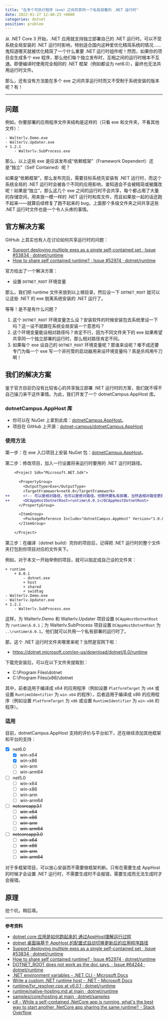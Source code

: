 ```yaml
---
title: "在多个可执行程序（exe）之间共享同一个私有部署的 .NET 运行时"
date: 2022-01-27 12:48:23 +0800
categories: dotnet
position: problem
---
```


从 .NET Core 3 开始，.NET 应用就支持独立部署自己的 .NET 运行时。可以不受系统全局安装的 .NET 运行时影响，特别适合国内这种爱优化精简系统的情况……鬼知道哪天就被优化精简了一个什么重要 .NET 运行时组件呢！然而，如果你的项目会生成多个 exe 程序，那么他们每个独立发布时，互相之间的运行时根本不互通。即便编译时使用完全相同的 .NET 框架（例如都设为 net6.0），最终也无法共用运行时文件。

那么，还有没有方法能在多个 exe 之间共享运行时而又不受制于系统安装的版本呢？有！

---

<div id="toc"></div>

## 问题

例如，你要部署的应用程序文件夹结构是这样的（只看 exe 和文件夹，不看其他文件）：

```
- Walterlv.Demo.exe
- Walterlv.Updater.exe
+ 1.2.1
    - Walterlv.SubProcess.exe
```

那么，以上这些 exe 是应该发布成“依赖框架”（Framework Dependent）还是“独立”（Self Contained）呢？

如果是“依赖框架”，那么发布完后，需要目标系统先安装有 .NET 运行时，而这个系统全局的 .NET 运行时会被各个不同的应用影响，谁知道会不会被精简或被魔改呢！如果是“独立”，那么这几个 exe 之间的运行时不会共享，每个都占用了大量的存储空间，用来放一模一样的 .NET 运行时和库文件，而且如果放一起的话还跑不起来——就算后续修复了跑不起来的 bug，上面那个多级文件夹之间共享这些 .NET 运行时文件也是一个令人头疼的事情。

## 官方解决方案

GitHub 上其实也有人在讨论如何共享运行时的问题：

- [Support deploying multiple exes as a single self-contained set · Issue #53834 · dotnet/runtime](https://github.com/dotnet/runtime/issues/53834)
- [How to share self contained runtime? · Issue #52974 · dotnet/runtime](https://github.com/dotnet/runtime/issues/52974)

官方给出了一个解决方案：

- 设置 `DOTNET_ROOT` 环境变量

那么，我们把 runtime 文件夹放到以上根目录，然后设一下 `DOTNET_ROOT` 就可以让这些 .NET 的 exe 脱离系统安装的 .NET 运行了。

等等！是不是有什么问题？

1. 这个 `DOTNET_ROOT` 环境变量怎么设？安装软件的时候安装包去系统里设一下吗？这一设不就跟在系统全局安装一个意思吗？
2. 这个环境变量能设相对路径吗？肯定不行，因为不同文件夹下的 exe 如果希望共享同一个独立部署的运行时，那么相对路径肯定不同。
3. 如果每个 exe 设自己的 `DOTNET_ROOT` 环境变量呢？那谁来设呢？难不成还要专门为每一个 exe 写一个非托管的启动器用来设环境变量吗？真是杀鸡用牛刀啊！

## 我们的解决方案

鉴于官方目前仍没有比较省心的共享独立部署 .NET 运行时的方案，我们就不得不自己操刀来干这件事情。为此，我们开发了一个 dotnetCampus.AppHost 库。

### dotnetCampus.AppHost 库

- 你可以在 NuGet 上拿到此库：[dotnetCampus.AppHost](https://www.nuget.org/packages/dotnetCampus.AppHost)。
- 项目在 GitHub 上开源：[dotnet-campus/dotnetCampus.AppHost](https://github.com/dotnet-campus/dotnetCampus.AppHost)

### 使用方法

第一步：在 exe 入口项目上安装 NuGet 包：[dotnetCampus.AppHost](https://www.nuget.org/packages/dotnetCampus.AppHost)。

第二步：修改项目，加入一行设置将来运行时要用的 .NET 运行时路径。

```diff
    <Project Sdk="Microsoft.NET.Sdk">

      <PropertyGroup>
        <OutputType>Exe</OutputType>
        <TargetFramework>net6.0</TargetFramework>
++      <!-- 可以是相对路径，也可以是绝对路径。但既然要私有部署，当然选相对路径更好。这里瞎写一个 runtime\6.0.1 -->
++      <DCAppHostDotnetRoot>runtime\6.0.1</DCAppHostDotnetRoot>
      </PropertyGroup>

      <ItemGroup>
        <PackageReference Include="dotnetCampus.AppHost" Version="1.0.0-alpha04" />
      </ItemGroup>

    </Project>
```

第三步：在编译（dotnet build）完你的项目后，记得把 .NET 运行时的整个文件夹打包到你项目对应的文件夹下。

例如，对于本文一开始举例的项目，就可以指定成自己设的文件夹：

```
+ runtime
    + 6.0.1
        - dotnet.exe
        + host
        + shared
        + swidtag
- Walterlv.Demo.exe
- Walterlv.Updater.exe
+ 1.2.1
    - Walterlv.SubProcess.exe
```

这样，为 Walterlv.Demo 和 Walterlv.Updater 项目设置 `DCAppHostDotnetRoot` 为 `runtime\6.0.1`；为 Walterlv.SubProcess 项目设置 `DCAppHostDotnetRoot` 为 `..\runtime\6.0.1`，他们就可以共用一个私有部署的运行时了。

那，这个 .NET 运行时文件夹哪里来呢？当然是官网下啦：

- <https://dotnet.microsoft.com/en-us/download/dotnet/6.0/runtime>

下载完安装后，可以在以下文件夹提取到：

* C:\Program Files\dotnet
* C:\Program Files(x86)\dotnet

其中，前者适用于编译成 x64 的应用程序（例如设置 `PlatformTarget` 为 `x64` 或设置 `RuntimeIdentifier` 为 `win-x64` 的程序），后者适用于编译成 x86 的应用程序（例如设置 `PlatformTarget` 为 `x86` 或设置 `RuntimeIdentifier` 为 `win-x86` 的程序）。

### 适用

目前，dotnetCampus.AppHost 支持的评价与平台如下，还在继续添加其他框架和平台的支持：

- [x] net6.0
    - [x] win-x64
    - [x] win-x86
    - [ ] win-arm
    - [ ] win-arm64
- [ ] net5.0
    - [ ] win-x64
    - [ ] win-x86
    - [ ] win-arm
    - [ ] win-arm64
- [ ] ~~netcoreapp3.1~~
    - [ ] ~~win-x64~~
    - [ ] ~~win-x86~~
    - [ ] ~~win-arm~~
    - [ ] ~~win-arm64~~
- [ ] ~~netcoreapp3.0~~
    - [ ] ~~win-x64~~
    - [ ] ~~win-x86~~
    - [ ] ~~win-arm~~
    - [ ] ~~win-arm64~~

对于多框架项目，可以放心安装而不需要做框架判断。只有在需要生成 AppHost 的时候才会设置 .NET 运行时，不需要生成时不会报错，需要生成而无法生成时才会报错。

## 原理

挖个坑，稍后填。

---

**参考资料**

- [dotnet core 应用是如何跑起来的 通过AppHost理解运行过程](https://blog.lindexi.com/post/dotnet-core-%E5%BA%94%E7%94%A8%E6%98%AF%E5%A6%82%E4%BD%95%E8%B7%91%E8%B5%B7%E6%9D%A5%E7%9A%84-%E9%80%9A%E8%BF%87AppHost%E7%90%86%E8%A7%A3%E8%BF%90%E8%A1%8C%E8%BF%87%E7%A8%8B.html)
- [dotnet 桌面端基于 AppHost 的配置式自动切换更新后的应用程序路径](https://blog.lindexi.com/post/dotnet-%E6%A1%8C%E9%9D%A2%E7%AB%AF%E5%9F%BA%E4%BA%8E-AppHost-%E7%9A%84%E9%85%8D%E7%BD%AE%E5%BC%8F%E8%87%AA%E5%8A%A8%E5%88%87%E6%8D%A2%E6%9B%B4%E6%96%B0%E5%90%8E%E7%9A%84%E5%BA%94%E7%94%A8%E7%A8%8B%E5%BA%8F%E8%B7%AF%E5%BE%84.html)
- [Support deploying multiple exes as a single self-contained set · Issue #53834 · dotnet/runtime](https://github.com/dotnet/runtime/issues/53834)
- [How to share self contained runtime? · Issue #52974 · dotnet/runtime](https://github.com/dotnet/runtime/issues/52974)
- [DOTNET_ROOT does not work as the doc says. · Issue #64244 · dotnet/runtime](https://github.com/dotnet/runtime/issues/64244)
- [.NET environment variables - .NET CLI - Microsoft Docs](https://docs.microsoft.com/en-us/dotnet/core/tools/dotnet-environment-variables#dotnet_root-dotnet_rootx86)
- [Write a custom .NET runtime host - .NET - Microsoft Docs](https://docs.microsoft.com/en-us/dotnet/core/tutorials/netcore-hosting)
- [runtime/fxr_resolver.cpp at v6.0.1 · dotnet/runtime](https://github.com/dotnet/runtime/blob/v6.0.1/src/native/corehost/fxr_resolver.cpp#L55)
- [runtime/native-hosting.md at main · dotnet/runtime](https://github.com/dotnet/runtime/blob/main/docs/design/features/native-hosting.md)
- [samples/core/hosting at main · dotnet/samples](https://github.com/dotnet/samples/tree/main/core/hosting)
- [c# - While a self-contained .NetCore app is running, what's the best way to start another .NetCore app sharing the same runtime? - Stack Overflow](https://stackoverflow.com/q/63222315/6233938)
